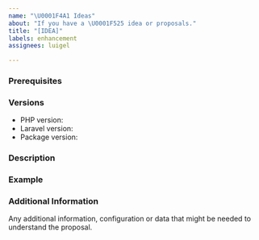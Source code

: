 ```yaml
---
name: "\U0001F4A1 Ideas"
about: "If you have a \U0001F525 idea or proposals."
title: "[IDEA]"
labels: enhancement
assignees: luigel

---
```


<!--

PLEASE READ: FILLING IN THE TEMPLATE IS REQUIRED!
Issues that do not include enough information might not be picked up.

Have you read Laravel-Text-to-Speech's 
contributing guidelines (https://github.com/ci-on/laravel-text-to-speech/blob/master/CONTRIBUTING.md)
and Code Of Conduct (https://github.com/ci-on/laravel-text-to-speech/master/CODE_OF_CONDUCT.md)?
By filing an Issue, you are expected to comply with it, including treating everyone with respect.

Please prefix your issue with: [IDEA].

-->

### Prerequisites

### Versions

<!-- Please be as exact and complete as possible when proving version numbers -->

* PHP version: <!-- put your FULL PHP version here -->
* Laravel version: <!-- put your FULL Laravel version here -->
* Package version: <!-- put FULL Laravel Text to Speech package version here -->

### Description

<!-- Describe your proposal -->

### Example

<!-- Show an example of how this proposal will work.  -->

### Additional Information

Any additional information, configuration or data that might be needed to understand the proposal.
